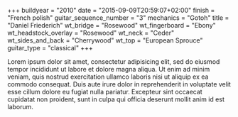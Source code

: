 +++
buildyear = "2010"
date = "2015-09-09T20:59:07+02:00"
finish = "French polish"
guitar_sequence_number = "3"
mechanics = "Gotoh"
title = "Daniel Friederich"
wt_bridge = "Rosewood"
wt_fingerboard = "Ebony"
wt_headstock_overlay = "Rosewood"
wt_neck = "Ceder"
wt_sides_and_back = "Cherrywood"
wt_top = "European Sprouce"
guitar_type = "classical"
+++

Lorem ipsum dolor sit amet, consectetur adipisicing elit, sed do eiusmod
tempor incididunt ut labore et dolore magna aliqua. Ut enim ad minim veniam,
quis nostrud exercitation ullamco laboris nisi ut aliquip ex ea commodo
consequat. Duis aute irure dolor in reprehenderit in voluptate velit esse
cillum dolore eu fugiat nulla pariatur. Excepteur sint occaecat cupidatat non
proident, sunt in culpa qui officia deserunt mollit anim id est laborum.